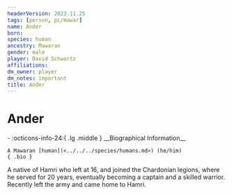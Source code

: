 ```yaml
---
headerVersion: 2023.11.25
tags: [person, pc/mawar]
name: Ander
born:
species: human
ancestry: Mawaran
gender: male
player: David Schwartz
affiliations:
dm_owner: player
dm_notes: important
title: Ander
---
```

# Ander
<div class="grid cards ext-narrow-margin ext-one-column" markdown>
- :octicons-info-24:{ .lg .middle } __Biographical Information__

    A Mawaran [human](<../../../species/humans.md>) (he/him)  
    { .bio }

</div>


A native of Hamri who left at 16, and joined the Chardonian legions, where he served for 20 years, eventually becoming a captain and a skilled warrior. Recently left the army and came home to Hamri.